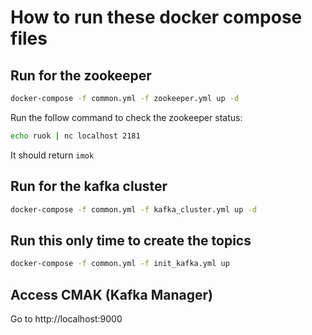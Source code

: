 # How to run these docker compose files

## Run for the zookeeper

```bash
docker-compose -f common.yml -f zookeeper.yml up -d
```
Run the follow command to check the zookeeper status:

```bash
echo ruok | nc localhost 2181
```

It should return `imok`

## Run for the kafka cluster

```bash
docker-compose -f common.yml -f kafka_cluster.yml up -d
```

## Run this only time to create the topics

```bash
docker-compose -f common.yml -f init_kafka.yml up
```

## Access CMAK (Kafka Manager)

Go to http://localhost:9000
